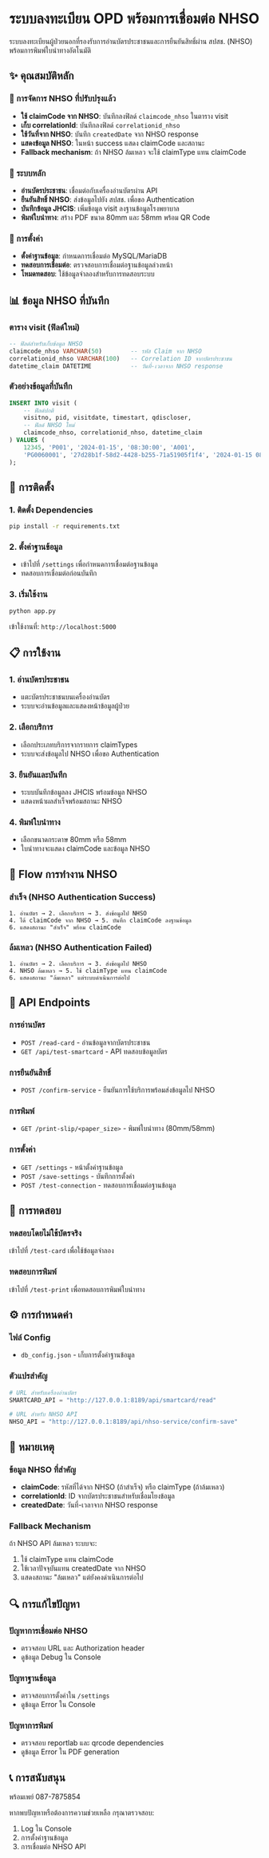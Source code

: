 # ระบบลงทะเบียน OPD พร้อมการเชื่อมต่อ NHSO

ระบบลงทะเบียนผู้ป่วยนอกที่รองรับการอ่านบัตรประชาชนและการยืนยันสิทธิ์ผ่าน สปสช. (NHSO) พร้อมการพิมพ์ใบนำทางอัตโนมัติ

## ✨ คุณสมบัติหลัก

### 🔑 การจัดการ NHSO ที่ปรับปรุงแล้ว
- **ใช้ claimCode จาก NHSO**: บันทึกลงฟิลด์ `claimcode_nhso` ในตาราง visit
- **เก็บ correlationId**: บันทึกลงฟิลด์ `correlationid_nhso` 
- **ใช้วันที่จาก NHSO**: บันทึก `createdDate` จาก NHSO response
- **แสดงข้อมูล NHSO**: ในหน้า success แสดง claimCode และสถานะ
- **Fallback mechanism**: ถ้า NHSO ล้มเหลว จะใช้ claimType แทน claimCode

### 🏥 ระบบหลัก
- **อ่านบัตรประชาชน**: เชื่อมต่อกับเครื่องอ่านบัตรผ่าน API
- **ยืนยันสิทธิ์ NHSO**: ส่งข้อมูลไปยัง สปสช. เพื่อขอ Authentication
- **บันทึกข้อมูล JHCIS**: เพิ่มข้อมูล visit ลงฐานข้อมูลโรงพยาบาล
- **พิมพ์ใบนำทาง**: สร้าง PDF ขนาด 80mm และ 58mm พร้อม QR Code

### 🔧 การตั้งค่า
- **ตั้งค่าฐานข้อมูล**: กำหนดการเชื่อมต่อ MySQL/MariaDB
- **ทดสอบการเชื่อมต่อ**: ตรวจสอบการเชื่อมต่อฐานข้อมูลล่วงหน้า
- **โหมดทดสอบ**: ใช้ข้อมูลจำลองสำหรับการทดสอบระบบ

## 📊 ข้อมูล NHSO ที่บันทึก

### ตาราง visit (ฟิลด์ใหม่)
```sql
-- ฟิลด์สำหรับเก็บข้อมูล NHSO
claimcode_nhso VARCHAR(50)        -- รหัส Claim จาก NHSO
correlationid_nhso VARCHAR(100)   -- Correlation ID จากบัตรประชาชน
datetime_claim DATETIME           -- วันที่-เวลาจาก NHSO response
```

### ตัวอย่างข้อมูลที่บันทึก
```sql
INSERT INTO visit (
    -- ฟิลด์ปกติ
    visitno, pid, visitdate, timestart, qdiscloser,
    -- ฟิลด์ NHSO ใหม่
    claimcode_nhso, correlationid_nhso, datetime_claim
) VALUES (
    12345, 'P001', '2024-01-15', '08:30:00', 'A001',
    'PG0060001', '27d28b1f-58d2-4428-b255-71a51905f1f4', '2024-01-15 08:30:15'
);
```

## 🚀 การติดตั้ง

### 1. ติดตั้ง Dependencies
```bash
pip install -r requirements.txt
```

### 2. ตั้งค่าฐานข้อมูล
- เข้าไปที่ `/settings` เพื่อกำหนดการเชื่อมต่อฐานข้อมูล
- ทดสอบการเชื่อมต่อก่อนบันทึก

### 3. เริ่มใช้งาน
```bash
python app.py
```
เข้าใช้งานที่: `http://localhost:5000`

## 📋 การใช้งาน

### 1. อ่านบัตรประชาชน
- แตะบัตรประชาชนบนเครื่องอ่านบัตร
- ระบบจะอ่านข้อมูลและแสดงหน้าข้อมูลผู้ป่วย

### 2. เลือกบริการ
- เลือกประเภทบริการจากรายการ claimTypes
- ระบบจะส่งข้อมูลไป NHSO เพื่อขอ Authentication

### 3. ยืนยันและบันทึก
- ระบบบันทึกข้อมูลลง JHCIS พร้อมข้อมูล NHSO
- แสดงหน้าผลสำเร็จพร้อมสถานะ NHSO

### 4. พิมพ์ใบนำทาง
- เลือกขนาดกระดาษ 80mm หรือ 58mm
- ใบนำทางจะแสดง claimCode และข้อมูล NHSO

## 🔄 Flow การทำงาน NHSO

### สำเร็จ (NHSO Authentication Success)
```
1. อ่านบัตร → 2. เลือกบริการ → 3. ส่งข้อมูลไป NHSO
4. ได้ claimCode จาก NHSO → 5. บันทึก claimCode ลงฐานข้อมูล
6. แสดงสถานะ "สำเร็จ" พร้อม claimCode
```

### ล้มเหลว (NHSO Authentication Failed)
```
1. อ่านบัตร → 2. เลือกบริการ → 3. ส่งข้อมูลไป NHSO
4. NHSO ล้มเหลว → 5. ใช้ claimType แทน claimCode
6. แสดงสถานะ "ล้มเหลว" แต่ระบบดำเนินการต่อไป
```

## 🔧 API Endpoints

### การอ่านบัตร
- `POST /read-card` - อ่านข้อมูลจากบัตรประชาชน
- `GET /api/test-smartcard` - API ทดสอบข้อมูลบัตร

### การยืนยันสิทธิ์
- `POST /confirm-service` - ยืนยันการใช้บริการพร้อมส่งข้อมูลไป NHSO

### การพิมพ์
- `GET /print-slip/<paper_size>` - พิมพ์ใบนำทาง (80mm/58mm)

### การตั้งค่า
- `GET /settings` - หน้าตั้งค่าฐานข้อมูล
- `POST /save-settings` - บันทึกการตั้งค่า
- `POST /test-connection` - ทดสอบการเชื่อมต่อฐานข้อมูล

## 🧪 การทดสอบ

### ทดสอบโดยไม่ใช้บัตรจริง
เข้าไปที่ `/test-card` เพื่อใช้ข้อมูลจำลอง

### ทดสอบการพิมพ์
เข้าไปที่ `/test-print` เพื่อทดสอบการพิมพ์ใบนำทาง

## ⚙️ การกำหนดค่า

### ไฟล์ Config
- `db_config.json` - เก็บการตั้งค่าฐานข้อมูล

### ตัวแปรสำคัญ
```python
# URL สำหรับเครื่องอ่านบัตร
SMARTCARD_API = "http://127.0.0.1:8189/api/smartcard/read"

# URL สำหรับ NHSO API
NHSO_API = "http://127.0.0.1:8189/api/nhso-service/confirm-save"
```

## 📝 หมายเหตุ

### ข้อมูล NHSO ที่สำคัญ
- **claimCode**: รหัสที่ได้จาก NHSO (ถ้าสำเร็จ) หรือ claimType (ถ้าล้มเหลว)
- **correlationId**: ID จากบัตรประชาชนสำหรับเชื่อมโยงข้อมูล
- **createdDate**: วันที่-เวลาจาก NHSO response

### Fallback Mechanism
ถ้า NHSO API ล้มเหลว ระบบจะ:
1. ใช้ claimType แทน claimCode
2. ใช้เวลาปัจจุบันแทน createdDate จาก NHSO
3. แสดงสถานะ "ล้มเหลว" แต่ยังคงดำเนินการต่อไป

## 🔍 การแก้ไขปัญหา

### ปัญหาการเชื่อมต่อ NHSO
- ตรวจสอบ URL และ Authorization header
- ดูข้อมูล Debug ใน Console

### ปัญหาฐานข้อมูล
- ตรวจสอบการตั้งค่าใน `/settings`
- ดูข้อมูล Error ใน Console

### ปัญหาการพิมพ์
- ตรวจสอบ reportlab และ qrcode dependencies
- ดูข้อมูล Error ใน PDF generation

## 📞 การสนับสนุน
พร้อมเพย์  087-7875854

หากพบปัญหาหรือต้องการความช่วยเหลือ กรุณาตรวจสอบ:
1. Log ใน Console
2. การตั้งค่าฐานข้อมูล
3. การเชื่อมต่อ NHSO API
